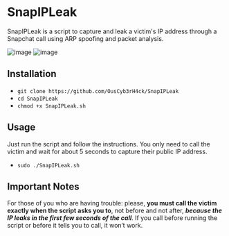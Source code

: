 # SnapIPLeak
SnapIPLeak is a script to capture and leak a victim's IP address through a Snapchat call using ARP spoofing and packet analysis.

![image](https://github.com/user-attachments/assets/8e60e698-a83f-4d59-9fd5-4816454e1124)
![image](https://github.com/user-attachments/assets/19030136-aee4-49af-9dea-d3fe88b6bf9b)

## Installation
- `git clone https://github.com/OusCyb3rH4ck/SnapIPLeak`
- `cd SnapIPLeak`
- `chmod +x SnapIPLeak.sh`

## Usage
Just run the script and follow the instructions. You only need to call the victim and wait for about 5 seconds to capture their public IP address.
- `sudo ./SnapIPLeak.sh`

## Important Notes
For those of you who are having trouble: please, **you must call the victim exactly when the script asks you to**, not before and not after, **_because the IP leaks in the first few seconds of the call_**. If you call before running the script or before it tells you to call, it won’t work.
